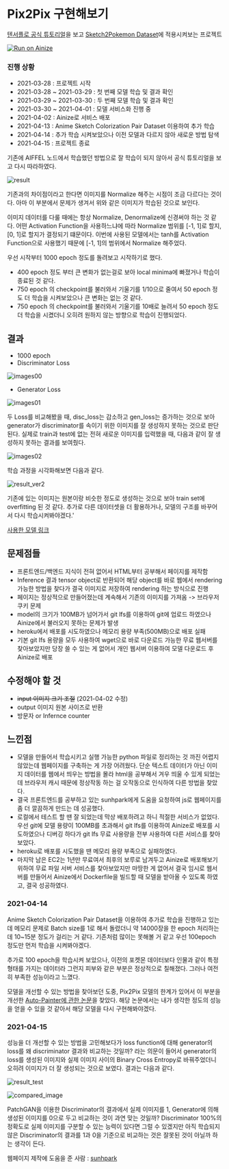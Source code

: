 # Pix2Pix 구현해보기

[텐서플로 공식 튜토리얼](https://www.tensorflow.org/tutorials/generative/pix2pix)을 보고 [Sketch2Pokemon Dataset](https://www.kaggle.com/norod78/sketch2pokemon)에 적용시켜보는 프로젝트

[![Run on Ainize](https://ainize.ai/images/run_on_ainize_button.svg)](https://main-sketch2pokemon-ceuity.endpoint.ainize.ai/)

### 진행 상황

- 2021-03-28 : 프로젝트 시작
- 2021-03-28 ~ 2021-03-29 : 첫 번째 모델 학습 및 결과 확인
- 2021-03-29 ~ 2021-03-30 : 두 번째 모델 학습 및 결과 확인
- 2021-03-30 ~ 2021-04-01 : 모델 서비스화 진행 중
- 2021-04-02 : Ainize로 서비스 배포
- 2021-04-13 : Anime Sketch Colorization Pair Dataset 이용하여 추가 학습
- 2021-04-14 : 추가 학습 시켜보았으나 이전 모델과 다르지 않아 새로운 방법 탐색
- 2021-04-15 : 프로젝트 종료

기존에 AIFFEL 노드에서 학습했던 방법으로 잘 학습이 되지 않아서 공식 튜토리얼을 보고 다시 따라하였다.

![result](./images/result.gif)

기존과의 차이점이라고 한다면 이미지를 Normalize 해주는 시점이 조금 다르다는 것이다. 아마 이 부분에서 문제가 생겨서 위와 같은 이미지가 학습된 것으로 보인다.

이미지 데이터를 다룰 때에는 항상 Normalize, Denormalize에 신경써야 하는 것 같다. 어떤 Activation Function을 사용하느냐에 따라 Normalize 범위를 [-1, 1]로 할지, [0, 1]로 할지가 결정되기 떄문이다. 이번에 사용된 모델에서는 tanh를 Activation Function으로 사용했기 때문에 [-1, 1]의 범위에서 Normalize 해주었다.

우선 시작부터 1000 epoch 정도를 돌려보고 시작하기로 했다.

- 400 epoch 정도 부터 큰 변화가 없는걸로 보아 local minima에 빠졌거나 학습이 종료된 것 같다.
- 750 epoch 의 checkpoint를 불러와서 기울기를 1/10으로 줄여서 50 epoch 정도 더 학습을 시켜보았으나 큰 변화는 없는 것 같다.
- 750 epoch 의 checkpoint를 불러와서 기울기를 10배로 늘려서 50 epoch 정도 더 학습을 시켰더니 오히려 원하지 않는 방향으로 학습이 진행되었다.

## 결과

- 1000 epoch
- Discriminator Loss

![images00](./images/images00.png)

- Generator Loss

![images01](./images/images01.png)

두 Loss를 비교해봤을 때, disc_loss는 감소하고 gen_loss는 증가하는 것으로 보아 generator가 discriminator를 속이기 위한 이미지를 잘 생성하지 못하는 것으로 판단된다. 실제로 train과 test에 없는 전혀 새로운 이미지를 입력했을 때, 다음과 같이 잘 생성하지 못하는 결과를 보여줬다.

![images02](./images/images02.png)

학습 과정을 시각화해보면 다음과 같다.

![result_ver2](./images/result_ver2.gif)

기존에 있는 이미지는 원본이랑 비슷한 정도로 생성하는 것으로 보아 train set에 overfitting 된 것 같다. 추가로 다른 데이터셋을 더 활용하거나, 모델의 구조를 바꾸어서 다시 학습시켜봐야겠다.'

[사용한 모델 링크](https://drive.google.com/file/d/1v1t2AXEb94rvw32Zj24_9dmQj2_58vB2/view?usp=sharing)

## 문제점들

- 프론트엔드/백엔드 지식이 전혀 없어서 HTML부터 공부해서 페이지를 제작함
- Inference 결과 tensor object로 반환되어 해당 object를 바로 웹에서 rendering 가능한 방법을 찾다가 결국 이미지로 저장하여 rendering 하는 방식으로 진행
- 페이지는 정상적으로 만들어졌는데 계속해서 기존의 이미지를 가져옴 -> 브라우저 쿠키 문제
- model의 크기가 100MB가 넘어가서 git lfs를 이용하여 git에 업로드 하였으나 Ainize에서 불러오지 못하는 문제가 발생
- heroku에서 배포를 시도하였으나 메모리 용량 부족(500MB)으로 배포 실패
- 기본 git lfs 용량을 모두 사용하여 wget으로 바로 다운로드 가능한 무료 웹서버를 찾아보았지만 당장 쓸 수 있는 게 없어서 개인 웹서버 이용하여 모델 다운로드 후 Ainize로 배포

## 수정해야 할 것
- ~~input 이미지 크기 조절~~ (2021-04-02 수정)
- output 이미지 원본 사이즈로 반환 
- 방문자 or Infernce counter

## 느낀점

- 모델을 만들어서 학습시키고 실행 가능한 python 파일로 정리하는 것 까진 어렵지 않았는데 웹페이지를 구축하는 게 가장 어려웠다. 단순 텍스트 데이터가 아닌 이미지 데이터를 웹에서 띄우는 방법을 몰라 html을 공부해서 겨우 띄울 수 있게 되었는데 브라우저 캐시 때문에 정상작동 하는 걸 오작동으로 인식하여 다른 방법을 찾았다.
- 결국 프론트엔드를 공부하고 있는 sunhpark에게 도움을 요청하여 js로 웹페이지를 좀 더 깔끔하게 만드는 데 성공했다.
- 로컬에서 테스트 할 땐 잘 되었는데 막상 배포하려고 하니 적절한 서비스가 없었다. 우선 git에 모델 용량이 100MB를 초과해서 git lfs를 이용하여 Ainize로 배포를 시도하였으나 디버깅 하다가 git lfs 무료 사용량을 전부 사용하여 다른 서비스를 찾아보았다.
- heroku로 배포를 시도했을 땐 메모리 용량 부족으로 실패하였다.
- 마지막 남은 EC2는 1년만 무료여서 최후의 보루로 남겨두고 Ainize로 배포해보기 위하여 무료 파일 서버 서비스를 찾아보았지만 마땅한 게 없어서 결국 임시로 웹서버를 만들어서 Ainize에서 Dockerfile을 빌드할 때 모델을 받아올 수 있도록 하였고, 결국 성공하였다.

### 2021-04-14
Anime Sketch Colorization Pair Dataset을 이용하여 추가로 학습을 진행하고 있는데 메모리 문제로 Batch size를 1로 해서 돌렸더니 약 14000장을 한 epoch 처리하는데 10~15분 정도가 걸리는 거 같다. 기존처럼 많이는 못해볼 거 같고 우선 100epoch 정도만 먼저 학습을 시켜봐야겠다.

추가로 100 epoch을 학습시켜 보았으나, 이전의 포켓몬 데이터보다 인물과 같이 특정 형태를 가지는 데이터라 그런지 피부와 같은 부분은 정상적으로 칠해졌다. 그러나 여전히 부족한 성능이라고 느꼈다.

모델을 개선할 수 있는 방법을 찾아보던 도중, Pix2Pix 모델의 한계가 있어서 이 부분을 개선한 [Auto-Painter에 관한 논문](https://arxiv.org/abs/1705.01908)을 찾았다. 해당 논문에서는 내가 생각한 정도의 성능을 얻을 수 있을 것 같아서 해당 모델을 다시 구현해봐야겠다.

### 2021-04-15
성능을 더 개선할 수 있는 방법을 고민해보다가 loss function에 대해 generator의 loss를 왜 discriminator 결과와 비교하는 것일까? 라는 의문이 들어서 generator의 loss를 생성된 이미지와 실제 이미지 사이의 Binary Cross Entropy로 바꿔주었더니 오히려 이미지가 더 잘 생성되는 것으로 보였다. 결과는 다음과 같다.

![result_test](./images/result_test.gif)

![compared_image](./images/compared_image.png)

PatchGAN을 이용한 Discriminator의 결과에서 실제 이미지를 1, Generator에 의해 생성된 이미지를 0으로 두고 비교하는 것이 과연 맞는 것일까? Discriminator 100%의 정확도로 실제 이미지를 구분할 수 있는 능력이 있다면 그럴 수 있겠지만 아직 학습되지 않은 Discriminator의 결과를 1과 0을 기준으로 비교하는 것은 잘못된 것이 아닐까 하는 생각이 든다.

웹페이지 제작에 도움을 준 사람 : [sunhpark](https://github.com/sunhpark42)
